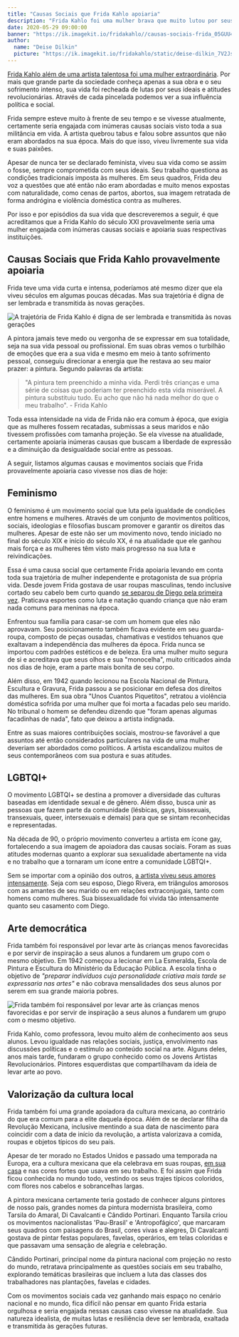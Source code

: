 ```yaml
---
title: "Causas Sociais que Frida Kahlo apoiaria"
description: "Frida Kahlo foi uma mulher brava que muito lutou por seus ideais. Qual seriam as causas sociais que ela apoiaria hoje em dia?"
date: 2020-05-29 09:00:00
banner: "https://ik.imagekit.io/fridakahlo//causas-sociais-frida_05GUU4lg5.jpg"
author:
  name: "Deise Dilkin"
  picture: "https://ik.imagekit.io/fridakahlo/static/deise-dilkin_7V2JsjZhA.jpg"
---
```


[Frida Kahlo além de uma artista talentosa foi uma mulher extraordinária](https://fridakahlo.com.br/quem-foi-frida-kahlo/quem-foi-frida-kahlo-a-revolucionaria-pintora-mexicana). Por mais que grande parte da sociedade conheça apenas a sua obra e o seu sofrimento intenso, sua vida foi recheada de lutas por seus ideais e atitudes revolucionárias. Através de cada pincelada podemos ver a sua influência política e social.

Frida sempre esteve muito à frente de seu tempo e se vivesse atualmente, certamente seria engajada com inúmeras causas sociais visto toda a sua militância em vida. A artista quebrou tabus e falou sobre assuntos que não eram abordados na sua época. Mais do que isso, viveu livremente sua vida e suas paixões.

Apesar de nunca ter se declarado feminista, viveu sua vida como se assim o fosse, sempre comprometida com seus ideais. Seu trabalho questiona as condições tradicionais imposta às mulheres. Em seus quadros, Frida deu voz a questões que até então não eram abordadas e muito menos expostas com naturalidade, como cenas de partos, abortos, sua imagem retratada de forma andrógina e violência doméstica contra as mulheres.

Por isso e por episódios da sua vida que descreveremos a seguir, é que acreditamos que a Frida Kahlo do século XXI provavelmente seria uma mulher engajada com inúmeras causas sociais e apoiaria suas respectivas instituições.

## Causas Sociais que Frida Kahlo provavelmente apoiaria

Frida teve uma vida curta e intensa, poderíamos até mesmo dizer que ela viveu séculos em algumas poucas décadas. Mas sua trajetória é digna de ser lembrada e transmitida às novas gerações.

![A trajetória de Frida Kahlo é digna de ser lembrada e transmitida às novas gerações](https://ik.imagekit.io/fridakahlo//quais-causas-sociais-a-frida-kahlo-apoiaria_Dhm6cnXTy.png)

A pintora jamais teve medo ou vergonha de se expressar em sua totalidade, seja na sua vida pessoal ou profissional. Em suas obras vemos o turbilhão de emoções que era a sua vida e mesmo em meio à tanto sofrimento pessoal, conseguiu direcionar a energia que lhe restava ao seu maior prazer: a pintura. Segundo palavras da artista:

> "A pintura tem preenchido a minha vida. Perdi três crianças e uma série de coisas que poderiam ter preenchido esta vida miserável. A pintura substituiu tudo. Eu acho que não há nada melhor do que o meu trabalho". - Frida Kahlo

Toda essa intensidade na vida de Frida não era comum à época, que exigia que as mulheres fossem recatadas, submissas a seus maridos e não tivessem profissões com tamanha projeção. Se ela vivesse na atualidade, certamente apoiaria inúmeras causas que buscam a liberdade de expressão e a diminuição da desigualdade social entre as pessoas.

A seguir, listamos algumas causas e movimentos sociais que Frida provavelmente apoiaria caso vivesse nos dias de hoje:

## Feminismo

O feminismo é um movimento social que luta pela igualdade de condições entre homens e mulheres. Através de um conjunto de movimentos políticos, sociais, ideologias e filosofias buscam promover e garantir os direitos das mulheres. Apesar de este não ser um movimento novo, tendo iniciado no final do século XIX e início do século XX, é na atualidade que ele ganhou mais força e as mulheres têm visto mais progresso na sua luta e reivindicações.

Essa é uma causa social que certamente Frida apoiaria levando em conta toda sua trajetória de mulher independente e protagonista de sua própria vida. Desde jovem Frida gostava de usar roupas masculinas, tendo inclusive cortado seu cabelo bem curto quando [se separou de Diego pela primeira vez](https://fridakahlo.com.br/quem-foi-frida-kahlo/frida-kahlo-e-diego-rivera-uma-torrida-historia-de-amor). Praticava esportes como luta e natação quando criança que não eram nada comuns para meninas na época.

Enfrentou sua família para casar-se com um homem que eles não aprovavam. Seu posicionamento também ficava evidente em seu guarda-roupa, composto de peças ousadas, chamativas e vestidos tehuanos que exaltavam a independência das mulheres da época. Frida nunca se importou com padrões estéticos e de beleza. Era uma mulher muito segura de si e acreditava que seus olhos e sua "monocelha", muito criticados ainda nos dias de hoje, eram a parte mais bonita de seu corpo.

Além disso, em 1942 quando lecionou na Escola Nacional de Pintura, Escultura e Gravura, Frida passou a se posicionar em defesa dos direitos das mulheres. Em sua obra "Unos Cuantos Piquetitos", retratou a violência doméstica sofrida por uma mulher que foi morta a facadas pelo seu marido. No tribunal o homem se defendeu dizendo que "foram apenas algumas facadinhas de nada", fato que deixou a artista indignada.

Entre as suas maiores contribuições sociais, mostrou-se favorável a que assuntos até então considerados particulares na vida de uma mulher deveriam ser abordados como políticos. A artista escandalizou muitos de seus contemporâneos com sua postura e suas atitudes.

## LGBTQI+

O movimento LGBTQI+ se destina a promover a diversidade das culturas baseadas em identidade sexual e de gênero. Além disso, busca unir as pessoas que fazem parte da comunidade (lésbicas, gays, bissexuais, transexuais, queer, intersexuais e demais) para que se sintam reconhecidas e representadas.

Na década de 90, o próprio movimento converteu a artista em ícone gay, fortalecendo a sua imagem de apoiadora das causas sociais. Foram as suas atitudes modernas quanto a explorar sua sexualidade abertamente na vida e no trabalho que a tornaram um ícone entre a comunidade LGBTQI+.

Sem se importar com a opinião dos outros, [a artista viveu seus amores intensamente](https://fridakahlo.com.br/quem-foi-frida-kahlo/os-outros-amores-da-vida-de-frida-kahlo). Seja com seu esposo, Diego Rivera, em triângulos amorosos com as amantes de seu marido ou em relações extraconjugais, tanto com homens como mulheres. Sua bissexualidade foi vivida tão intensamente quanto seu casamento com Diego.

## Arte democrática

Frida também foi responsável por levar arte às crianças menos favorecidas e por servir de inspiração a seus alunos a fundarem um grupo com o mesmo objetivo. Em 1942 começou a lecionar em La Esmeralda, Escola de Pintura e Escultura do Ministério da Educação Pública. A escola tinha o objetivo de _"preparar indivíduos cuja personalidade criativa mais tarde se expressaria nas artes"_ e não cobrava mensalidades dos seus alunos por serem em sua grande maioria pobres.

![Frida também foi responsável por levar arte às crianças menos favorecidas e por servir de inspiração a seus alunos a fundarem um grupo com o mesmo objetivo.](https://ik.imagekit.io/fridakahlo/frida-pintando-na-cama_ZgWKuGxA8.png)

Frida Kahlo, como professora, levou muito além de conhecimento aos seus alunos. Levou igualdade nas relações sociais, justiça, envolvimento nas discussões políticas e o estímulo ao conteúdo social na arte. Alguns deles, anos mais tarde, fundaram o grupo conhecido como os Jovens Artistas Revolucionários. Pintores esquerdistas que compartilhavam da ideia de levar arte ao povo.

## Valorização da cultura local

Frida também foi uma grande apoiadora da cultura mexicana, ao contrário do que era comum para a elite daquela época. Além de se declarar filha da Revolução Mexicana, inclusive mentindo a sua data de nascimento para coincidir com a data de início da revolução, a artista valorizava a comida, roupas e objetos típicos do seu país.

Apesar de ter morado no Estados Unidos e passado uma temporada na Europa, era a cultura mexicana que ela celebrava em suas roupas, [em sua casa](https://fridakahlo.com.br/quem-foi-frida-kahlo/conheca-a-casa-azul-de-frida-kahlo) e nas cores fortes que usava em seu trabalho. E foi assim que Frida ficou conhecida no mundo todo, vestindo os seus trajes típicos coloridos, com flores nos cabelos e sobrancelhas largas.

A pintora mexicana certamente teria gostado de conhecer alguns pintores de nosso país, grandes nomes da pintura modernista brasileira, como Tarsila do Amaral, Di Cavalcanti e Cândido Portinari. Enquanto Tarsila criou os movimentos nacionalistas 'Pau-Brasil' e 'Antropofágico', que marcaram seus quadros com paisagens do Brasil, cores vivas e alegres, Di Cavalcanti gostava de pintar festas populares, favelas, operários, em telas coloridas e que passavam uma sensação de alegria e celebração.

Cândido Portinari, principal nome da pintura nacional com projeção no resto do mundo, retratava principalmente as questões sociais em seu trabalho, explorando temáticas brasileiras que incluem a luta das classes dos trabalhadores nas plantações, favelas e cidades.

Com os movimentos sociais cada vez ganhando mais espaço no cenário nacional e no mundo, fica difícil não pensar em quanto Frida estaria orgulhosa e seria engajada nessas causas caso vivesse na atualidade. Sua natureza idealista, de muitas lutas e resiliência deve ser lembrada, exaltada e transmitida às gerações futuras.
